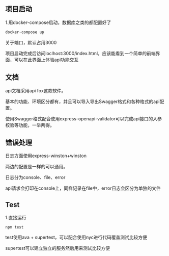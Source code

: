 ## 项目启动

1.用docker-compose启动，数据库之类的都配置好了

```javascript
docker-compose up
```



关于端口，默认占用3000



项目启动完成后访问loclhost:3000/index.html，应该能看到一个简单的前端界面，可以在此界面上体验api功能交互

## 文档

api文档采用api fox这款软件。

基本的功能、环境区分都有，并且可以导入导出Swagger格式和各种格式的api配置。

使用Swagger格式配合使用express-openapi-validator可以完成api接口的入参校验等功能，一举两得。

## 错误处理

日志方面使用express-winston+winston

两边的配置是一样的可以通用。

日志分为console、file、error

api请求会打印在console上，同样记录在file中，error日志会区分为单独的文件

## Test

1.直接运行

```
npm test
```

test使用ava + supertest，可以配合使用nyc进行代码覆盖测试比较方便

supertest可以建立独立的服务然后用来测试比较方便